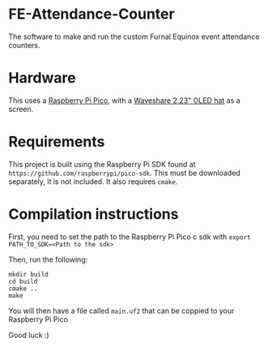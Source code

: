 # FE-Attendance-Counter
The software to make and run the custom Furnal Equinox event attendance counters. 

# Hardware
This uses a [Raspberry Pi Pico](https://www.raspberrypi.com/products/raspberry-pi-pico/), with a [Waveshare 2.23" OLED hat](https://www.waveshare.com/wiki/Pico-OLED-2.23) as a screen.

# Requirements
This project is built using the Raspberry Pi SDK found at `https://github.com/raspberrypi/pico-sdk`. This must be downloaded separately, it is not included. It also requires `cmake`.

# Compilation instructions
First, you need to set the path to the Raspberry Pi Pico c sdk with
`export PATH_TO_SDK=<Path to the sdk>`

Then, run the following:
```
mkdir build
cd build
cmake ..
make
```

You will then have a file called `main.uf2` that can be coppied to your Raspberry Pi Pico

Good luck :)
